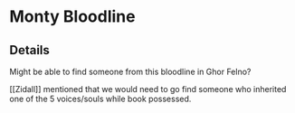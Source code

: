 # Monty Bloodline
## Details
Might be able to find someone from this bloodline in Ghor Felno?

[[Zidall]] mentioned that we would need to go find someone who inherited one of the 5 voices/souls while book possessed. 